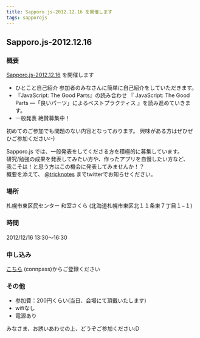 ```yaml
---
title: Sapporo.js-2012.12.16 を開催します
tags: sapporojs
---
```

## Sapporo.js-2012.12.16

### 概要

[Sapporo.js-2012.12.16](http://connpass.com/event/1368/) を開催します

+ ひとこと自己紹介
参加者のみなさんに簡単に自己紹介をしていただきます。
+ 『JavaScript: The Good Parts』の読み合わせ
『 JavaScript: The Good Parts ―「良いパーツ」によるベストプラクティス 』を読み進めていきます。
+ 一般発表
絶賛募集中！

初めてのご参加でも問題のない内容となっております。
興味がある方はぜひぜひご参加ください:-)


Sapporo.js では、一般発表をしてくださる方を積極的に募集しています。  
研究/勉強の成果を発表してみたい方や、作ったアプリを自慢したい方など、  
我こそは！と思う方はこの機会に発表してみませんか！？  
概要を添えて、 [@tricknotes](http://twitter.com/tricknotes) までtwitterでお知らせください。

### 場所

札幌市東区民センター 和室さくら (北海道札幌市東区北１１条東７丁目１−１)


### 時間

2012/12/16 13:30〜16:30

### 申し込み

[こちら](http://connpass.com/event/1368/) (connpass)からご登録ください

### その他

* 参加費：200円くらい(当日、会場にて頂戴いたします)
* wifiなし
* 電源あり

みなさま、お誘いあわせの上、どうぞご参加ください:D
